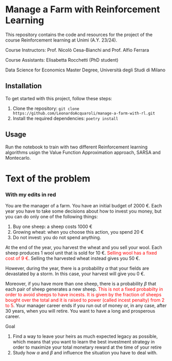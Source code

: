 # Manage a Farm with Reinforcement Learning

This repository contains the code and resources for the project of the course Reinforcement learning at Unimi (A.Y. 23/24).

Course Instructors: Prof. Nicolò Cesa-Bianchi and Prof. Alfio Ferrara

Course Assistants: Elisabetta Rocchetti (PhD student)

Data Science for Economics Master Degree, Università degli Studi di Milano

## Installation

To get started with this project, follow these steps:

1. Clone the repository: `git clone https://github.com/LeonardoAcquaroli/manage-a-farm-with-rl.git`
2. Install the required dependencies: `poetry install`

## Usage

Run the notebook to train with two different Reinforcement learning algorithms usign the Value Function Approximation approach, SARSA and Montecarlo.

# Text of the problem
### With my edits in red
You are the manager of a farm. You have an initial budget of 2000 €. Each year you have to take some decisions about how to invest you money, but you can do only one of the following things:
1. Buy one sheep: a sheep costs 1000 €
2. Growing wheat: when you choose this action, you spend 20 €
3. Do not invest: you do not spend anything. 

At the end of the year, you harvest the wheat and you sell your wool. Each sheep produces 1 wool unit that is sold for 10 €. <span style="color: red;">Selling wool has a fixed cost of 9 €</span>. Selling the harvested wheat instead gives you 50 €.

However, during the year, there is a probability $\alpha$ that your fields are devastated by a storm. In this case, your harvest will give you 0 €.

Moreover, if you have more than one sheep, there is a probability $\beta$ that each pair of sheep generates a new sheep.
 <span style="color: red;">This is not a fixed probabilty in order to avoid sheeps to have incests. It is given by the fraction of sheeps bought over the total and it is raised to power (called incest penalty) from 2 to 5</span>.
Your manager career ends if you run out of money or, in any case, after 30 years, when you will retire.
You want to have a long and prosperous career.

Goal
1. Find a way to leave your heirs as much expected legacy as possible, which means that you want to learn
the best investment strategy in order to maximize your total monetary reward at the time of your retire
2. Study how $\alpha$ and $\beta$ and influence the situation you have to deal with.